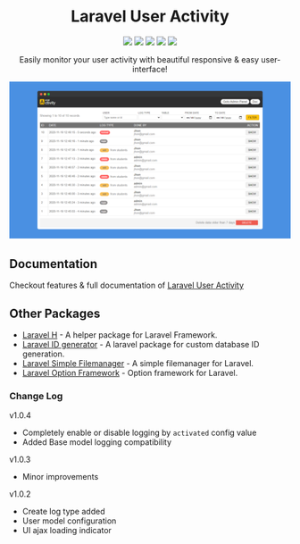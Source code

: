 <h1 align="center">Laravel User Activity</h1>
<p align="center"><a href="https://packagist.org/packages/haruncpi/laravel-user-activity"><img src="https://badgen.net/packagist/v/haruncpi/laravel-user-activity" /></a>
    <a href="https://creativecommons.org/licenses/by/4.0/"><img src="https://badgen.net/badge/licence/CC BY 4.0/23BCCB" /></a>
     <a href=""><img src="https://badgen.net/packagist/dt/haruncpi/laravel-user-activity"/></a>
    <a href="https://twitter.com/laravelarticle"><img src="https://badgen.net/badge/twitter/@laravelarticle/1DA1F2?icon&label" /></a>
    <a href="https://facebook.com/laravelarticle"><img src="https://badgen.net/badge/facebook/laravelarticle/3b5998"/></a>
</p>

<p align="center">Easily monitor your user activity with beautiful responsive & easy user-interface!</p>

![Image description](previews/preview.png)

## Documentation
Checkout features & full documentation of [Laravel User Activity](https://laravelarticle.com/laravel-user-activity)

## Other Packages
- [Laravel H](https://github.com/haruncpi/laravel-h) - A helper package for Laravel Framework.
- [Laravel ID generator](https://github.com/haruncpi/laravel-id-generator) - A laravel package for custom database ID generation.
- [Laravel Simple Filemanager](https://github.com/haruncpi/laravel-simple-filemanager) - A simple filemanager for Laravel.
- [Laravel Option Framework](https://github.com/haruncpi/laravel-option-framework) - Option framework for Laravel.

### Change Log

v1.0.4
- Completely enable or disable logging by `activated` config value
- Added Base model logging compatibility

v1.0.3
- Minor improvements

v1.0.2
- Create log type added
- User model configuration
- UI ajax loading indicator